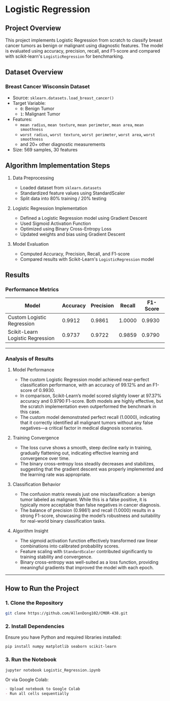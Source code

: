 # Logistic Regression

## Project Overview
This project implements Logistic Regression from scratch to classify breast cancer tumors as benign or malignant using diagnostic features. The model is evaluated using accuracy, precision, recall, and F1-score and compared with scikit-learn's `LogisticRegression` for benchmarking.

## Dataset Overview
### Breast Cancer Wisconsin Dataset
- Source: `sklearn.datasets.load_breast_cancer()`
- Target Variable:
  - `0`: Benign Tumor
  - `1`: Malignant Tumor
- Features:
  - `mean radius`, `mean texture`, `mean perimeter`, `mean area`, `mean smoothness`
  - `worst radius`, `worst texture`, `worst perimeter`, `worst area`, `worst smoothness`
  - and 20+ other diagnostic measurements
- Size: 569 samples, 30 features

## Algorithm Implementation Steps
1. Data Preprocessing
   - Loaded dataset from `sklearn.datasets`
   - Standardized feature values using StandardScaler
   - Split data into 80% training / 20% testing

2. Logistic Regression Implementation
   - Defined a Logistic Regression model using Gradient Descent
   - Used Sigmoid Activation Function
   - Optimized using Binary Cross-Entropy Loss
   - Updated weights and bias using Gradient Descent

3. Model Evaluation
   - Computed Accuracy, Precision, Recall, and F1-score
   - Compared results with Scikit-Learn's `LogisticRegression` model

## Results
### Performance Metrics
| Model                        | Accuracy | Precision | Recall | F1-Score |
|-----------------------------|----------|-----------|--------|----------|
| Custom Logistic Regression  | 0.9912   | 0.9861    | 1.0000 | 0.9930   |
| Scikit-Learn Logistic Regression | 0.9737   | 0.9722    | 0.9859 | 0.9790   |

---

### Analysis of Results

1. Model Performance
   - The custom Logistic Regression model achieved near-perfect classification performance, with an accuracy of 99.12% and an F1-score of 0.9930.
   - In comparison, Scikit-Learn’s model scored slightly lower at 97.37% accuracy and 0.9790 F1-score. Both models are highly effective, but the scratch implementation even outperformed the benchmark in this case.
   - The custom model demonstrated perfect recall (1.0000), indicating that it correctly identified all malignant tumors without any false negatives—a critical factor in medical diagnosis scenarios.

2. Training Convergence
   - The loss curve shows a smooth, steep decline early in training, gradually flattening out, indicating effective learning and convergence over time.
   - The binary cross-entropy loss steadily decreases and stabilizes, suggesting that the gradient descent was properly implemented and the learning rate was appropriate.

3. Classification Behavior
   - The confusion matrix reveals just one misclassification: a benign tumor labeled as malignant. While this is a false positive, it is typically more acceptable than false negatives in cancer diagnosis.
   - The balance of precision (0.9861) and recall (1.0000) results in a strong F1-score, showcasing the model’s robustness and suitability for real-world binary classification tasks.

4. Algorithm Insight
   - The sigmoid activation function effectively transformed raw linear combinations into calibrated probability scores.
   - Feature scaling with `StandardScaler` contributed significantly to training stability and convergence.
   - Binary cross-entropy was well-suited as a loss function, providing meaningful gradients that improved the model with each epoch.

---

## How to Run the Project
### 1. Clone the Repository
```bash
git clone https://github.com/AllenDong102/CMOR-438.git
```

### 2. Install Dependencies
Ensure you have Python and required libraries installed:
```bash
pip install numpy matplotlib seaborn scikit-learn
```

### 3. Run the Notebook
```bash
jupyter notebook Logistic_Regression.ipynb
```

Or via Google Colab:
```markdown
- Upload notebook to Google Colab
- Run all cells sequentially
```
